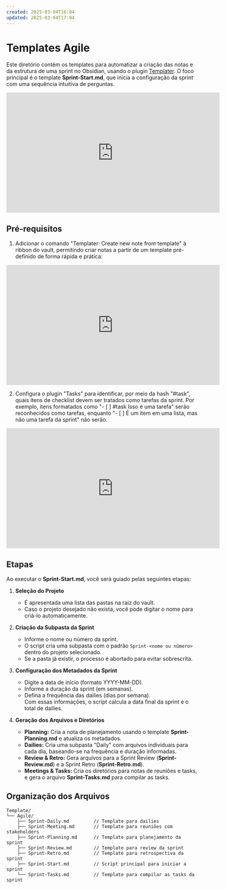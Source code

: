```yaml
---
created: 2025-03-04T16:04
updated: 2025-03-04T17:04
---
```


# Templates Agile

Este diretório contém os templates para automatizar a criação das notas e da estrutura de uma sprint no Obsidian, usando o plugin [Templater](https://github.com/SilentVoid13/Templater). O foco principal é o template **Sprint-Start.md**, que inicia a configuração da sprint com uma sequência intuitiva de perguntas.

<iframe width="560" height="315" src="https://www.youtube.com/embed/UmGCHRNbGAA?si=oxA9l5YeG9Ibh2kG" title="YouTube video player" frameborder="0" allow="accelerometer; autoplay; clipboard-write; encrypted-media; gyroscope; picture-in-picture; web-share" referrerpolicy="strict-origin-when-cross-origin" allowfullscreen></iframe>

## Pré-requisitos

1) Adicionar o comando "Templater: Create new note from template" à ribbon do vault, permitindo criar notas a partir de um template pré-definido de forma rápida e prática:

<iframe width="560" height="315" src="https://www.youtube.com/embed/E55qtFk39Oo?si=xENoBL-AKH6GTHvp" title="YouTube video player" frameborder="0" allow="accelerometer; autoplay; clipboard-write; encrypted-media; gyroscope; picture-in-picture; web-share" referrerpolicy="strict-origin-when-cross-origin" allowfullscreen></iframe>


2) Configura o plugin "Tasks" para identificar, por meio da hash "#task", quais itens de checklist devem ser tratados como tarefas da sprint. Por exemplo, itens formatados como "- [ ] #task Isso é uma tarefa" serão reconhecidos como tarefas, enquanto "- [ ] É um item em uma lista, mas não uma tarefa da sprint" não serão.

<iframe width="560" height="315" src="https://www.youtube.com/embed/kwKm2qgWguU?si=x6CTG7bzo8oUFjX6" title="YouTube video player" frameborder="0" allow="accelerometer; autoplay; clipboard-write; encrypted-media; gyroscope; picture-in-picture; web-share" referrerpolicy="strict-origin-when-cross-origin" allowfullscreen></iframe>



## Etapas

Ao executar o **Sprint-Start.md**, você será guiado pelas seguintes etapas:

1. **Seleção do Projeto**
    - É apresentada uma lista das pastas na raiz do vault.
    - Caso o projeto desejado não exista, você pode digitar o nome para criá-lo automaticamente.

2. **Criação da Subpasta da Sprint**
    - Informe o nome ou número da sprint.
    - O script cria uma subpasta com o padrão `Sprint-<nome ou número>` dentro do projeto selecionado.
    - Se a pasta já existir, o processo é abortado para evitar sobrescrita.

3. **Configuração dos Metadados da Sprint**
    - Digite a data de início (formato YYYY-MM-DD).
    - Informe a duração da sprint (em semanas).
    - Defina a frequência das dailies (dias por semana).  
        Com essas informações, o script calcula a data final da sprint e o total de dailies.

4. **Geração dos Arquivos e Diretórios**
    - **Planning:** Cria a nota de planejamento usando o template **Sprint-Planning.md** e atualiza os metadados.
    - **Dailies:** Cria uma subpasta "Daily" com arquivos individuais para cada dia, baseando-se na frequência e duração informadas.
    - **Review & Retro:** Gera arquivos para a Sprint Review (**Sprint-Review.md**) e a Sprint Retro (**Sprint-Retro.md**).
    - **Meetings & Tasks:** Cria os diretórios para notas de reuniões e tasks, e gera o arquivo **Sprint-Tasks.md** para compilar as tasks.

## Organização dos Arquivos

```
Template/
└── Agile/
    ├── Sprint-Daily.md         // Template para dailies
    ├── Sprint-Meeting.md       // Template para reuniões com stakeholders
    ├── Sprint-Planning.md      // Template para planejamento da sprint
    ├── Sprint-Review.md        // Template para review da sprint
    ├── Sprint-Retro.md         // Template para retrospectiva da sprint
    ├── Sprint-Start.md         // Script principal para iniciar a sprint
    └── Sprint-Tasks.md         // Template para compilar as tasks da sprint
```

